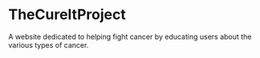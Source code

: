# TheCureItProject
A website dedicated to helping fight cancer by educating users about the various types of cancer.
